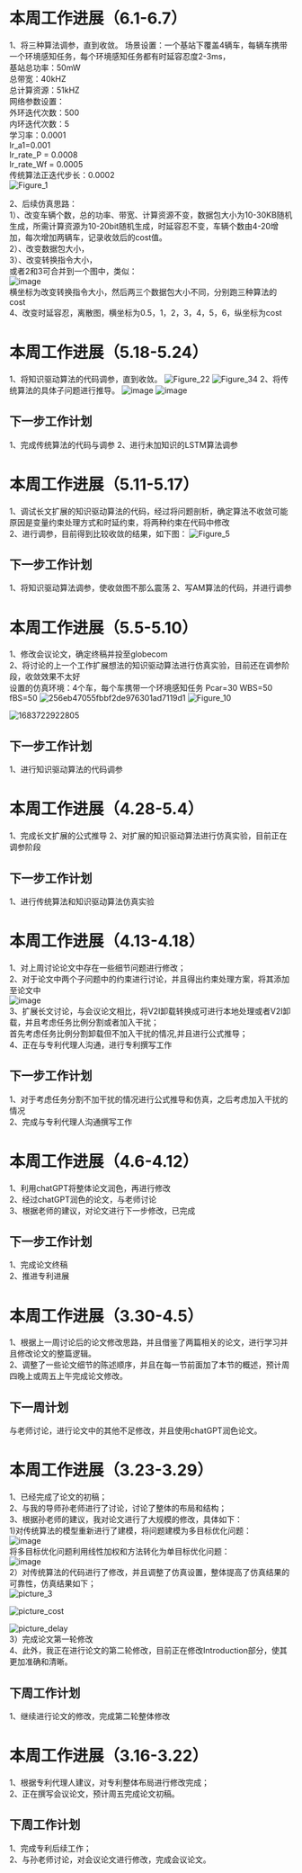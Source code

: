 # 本周工作进展（6.1-6.7）
1、将三种算法调参，直到收敛。
场景设置：一个基站下覆盖4辆车，每辆车携带一个环境感知任务，每个环境感知任务都有时延容忍度2-3ms，<br>
基站总功率：50mW<br>
总带宽：40kHZ<br>
总计算资源：51kHZ<br>
网络参数设置：<br>
外环迭代次数：500<br>
内环迭代次数：5<br>
学习率：0.0001<br>
lr_a1=0.001<br>
lr_rate_P = 0.0008<br>
lr_rate_Wf = 0.0005<br>
传统算法正迭代步长：0.0002<br>
![Figure_1](https://github.com/UNIC-Lab/Weekly-Report/assets/93457144/f7d4ce26-d910-4f15-8d7f-c24a89a00daf)

2、后续仿真思路：<br>
1）、改变车辆个数，总的功率、带宽、计算资源不变，数据包大小为10-30KB随机生成，所需计算资源为10-20bit随机生成，时延容忍不变，车辆个数由4-20增加，每次增加两辆车，记录收敛后的cost值。<br>
2）、改变数据包大小，<br>
3）、改变转换指令大小，<br>
或者2和3可合并到一个图中，类似：<br>
![image](https://github.com/UNIC-Lab/Weekly-Report/assets/93457144/69d404fa-11bc-4c19-8189-bafed69c7c31)<br>
横坐标为改变转换指令大小，然后两三个数据包大小不同，分别跑三种算法的cost<br>
4、改变时延容忍，离散图，横坐标为0.5，1，2，3，4，5，6，纵坐标为cost<br>






# 本周工作进展（5.18-5.24）
1、将知识驱动算法的代码调参，直到收敛。
![Figure_22](https://github.com/UNIC-Lab/Weekly-Report/assets/93457144/2b2c1256-03c7-4147-b5e4-02b1a5cbb75b)
![Figure_34](https://github.com/UNIC-Lab/Weekly-Report/assets/93457144/80f94f15-fa1f-4451-909b-e46ad153129a)
2、将传统算法的具体子问题进行推导。
![image](https://github.com/UNIC-Lab/Weekly-Report/assets/93457144/ee369af0-dddb-46ec-a494-4f0a789828c3)
![image](https://github.com/UNIC-Lab/Weekly-Report/assets/93457144/05209fa1-416d-452d-b350-031bf4801de5)

## 下一步工作计划
1、完成传统算法的代码与调参
2、进行未加知识的LSTM算法调参



# 本周工作进展（5.11-5.17）
1、调试长文扩展的知识驱动算法的代码，经过将问题剖析，确定算法不收敛可能原因是变量约束处理方式和时延约束，将两种约束在代码中修改<br>
2、进行调参，目前得到比较收敛的结果，如下图：
![Figure_5](https://github.com/UNIC-Lab/Weekly-Report/assets/93457144/b413fd68-f16e-4897-bb2c-f489458175a7)
## 下一步工作计划
1、将知识驱动算法调参，使收敛图不那么震荡
2、写AM算法的代码，并进行调参
# 本周工作进展（5.5-5.10）
1、修改会议论文，确定终稿并投至globecom<br>
2、将讨论的上一个工作扩展想法的知识驱动算法进行仿真实验，目前还在调参阶段，收敛效果不太好<br>
设置的仿真环境：4个车，每个车携带一个环境感知任务
Pcar=30
WBS=50
fBS=50
![256eb47055fbbf2de976301ad7119d1](https://github.com/UNIC-Lab/Weekly-Report/assets/93457144/bb50f542-0396-47f5-9e29-d5d5b967928a)
![Figure_10](https://github.com/UNIC-Lab/Weekly-Report/assets/93457144/efb8d1ef-1e97-4c2e-aa04-7cef98203f1b)

![1683722922805](https://github.com/UNIC-Lab/Weekly-Report/assets/93457144/93bf8836-a8f5-43df-b457-7f5e6d6657d2)

## 下一步工作计划
1、进行知识驱动算法的代码调参

# 本周工作进展（4.28-5.4）
1、完成长文扩展的公式推导
2、对扩展的知识驱动算法进行仿真实验，目前正在调参阶段<br>
## 下一步工作计划
1、进行传统算法和知识驱动算法仿真实验

# 本周工作进展（4.13-4.18）
1、对上周讨论论文中存在一些细节问题进行修改；<br>
2、对于论文中两个子问题中的约束进行讨论，并且得出约束处理方案，将其添加至论文中<br>
![image](https://user-images.githubusercontent.com/93457144/232707985-4c64d4cd-fac5-45ad-a533-b2eb064dc532.png)<br>
3、扩展长文讨论，与会议论文相比，将V2I卸载转换成可进行本地处理或者V2I卸载，并且考虑任务比例分割或者加入干扰；<br>
首先考虑任务比例分割卸载但不加入干扰的情况,并且进行公式推导；<br>
4、正在与专利代理人沟通，进行专利撰写工作
## 下一步工作计划
1、对于考虑任务分割不加干扰的情况进行公式推导和仿真，之后考虑加入干扰的情况<br>
2、完成与专利代理人沟通撰写工作




# 本周工作进展（4.6-4.12）
1、利用chatGPT将整体论文润色，再进行修改<br>
2、经过chatGPT润色的论文，与老师讨论<br>
3、根据老师的建议，对论文进行下一步修改，已完成<br>
## 下一步工作计划
1、完成论文终稿<br>
2、推进专利进展

# 本周工作进展（3.30-4.5）
1、根据上一周讨论后的论文修改思路，并且借鉴了两篇相关的论文，进行学习并且修改论文的整篇逻辑。<br>
2、调整了一些论文细节的陈述顺序，并且在每一节前面加了本节的概述，预计周四晚上或周五上午完成论文修改。<br>
## 下一周计划
与老师讨论，进行论文中的其他不足修改，并且使用chatGPT润色论文。<br>


# 本周工作进展（3.23-3.29）
 1、已经完成了论文的初稿；<br>
 2、与我的导师孙老师进行了讨论，讨论了整体的布局和结构；<br>
 3、根据孙老师的建议，我对论文进行了大规模的修改，具体如下：<br>
   1)对传统算法的模型重新进行了建模，将问题建模为多目标优化问题：<br>
![image](https://user-images.githubusercontent.com/93457144/228767207-4b132b36-06ee-4ba7-9887-a42b1e6e3bcc.png)<br>
    将多目标优化问题利用线性加权和方法转化为单目标优化问题：<br>
![image](https://user-images.githubusercontent.com/93457144/228767374-f3a65c63-0bbe-4f43-9cab-3601f1711392.png)<br>
   2）对传统算法的代码进行了修改，并且调整了仿真设置，整体提高了仿真结果的可靠性，仿真结果如下；<br>
![picture_3](https://user-images.githubusercontent.com/93457144/228768906-18905f81-31ba-443f-98c4-413f037a8144.png)<br>

![picture_cost](https://user-images.githubusercontent.com/93457144/228768975-efb3a0e2-4703-43b1-8d52-1dfaf6bf6771.png)<br>

![picture_delay](https://user-images.githubusercontent.com/93457144/228769065-7b334f09-6502-4e9c-ba1f-cc14ed5ba620.png)
<br>
   3）完成论文第一轮修改<br>
 4、此外，我正在进行论文的第二轮修改，目前正在修改Introduction部分，使其更加准确和清晰。<br>
## 下周工作计划
 1、继续进行论文的修改，完成第二轮整体修改<br>


# 本周工作进展（3.16-3.22）
1、根据专利代理人建议，对专利整体布局进行修改完成；<br>
2、正在撰写会议论文，预计周五完成论文初稿。<br>
## 下周工作计划
1、完成专利后续工作；<br>
2、与孙老师讨论，对会议论文进行修改，完成会议论文。<br>
